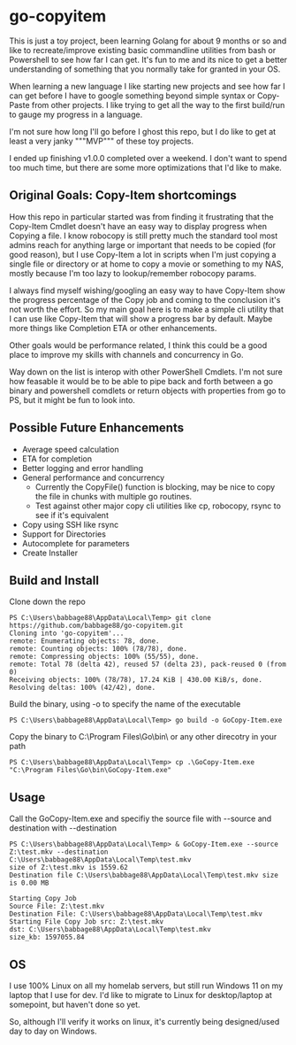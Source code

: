 # go-copyitem
This is just a toy project, been learning Golang for about 9 months or so and like to recreate/improve existing basic commandline utilities from bash or Powershell to see how far I can get. It's fun to me and its nice to get a better understanding of something that you normally take for granted in your OS. 

When learning a new language I like starting new projects and see how far I can get before I have to google something beyond simple syntax or Copy-Paste from other projects. I like trying to get all the way to the first build/run to gauge my progress in a language.

I'm not sure how long I'll go before I ghost this repo, but I do like to get at least a very janky """MVP""" of these toy projects.

I ended up finishing v1.0.0 completed over a weekend. I don't want to spend too much time, but there are some more optimizations that I'd like to make.

## Original Goals: Copy-Item shortcomings
How this repo in particular started was from finding it frustrating that the Copy-Item Cmdlet doesn't have an easy way to display progress when Copying a file. I know robocopy is still pretty much the standard tool most admins reach for anything large or important that needs to be copied (for good reason), but I use Copy-Item a lot in scripts when I'm just copying a single file or directory or at home to copy a movie or something to my NAS, mostly because I'm too lazy to lookup/remember robocopy params. 

I always find myself wishing/googling an easy way to have Copy-Item show the progress percentage of the Copy job and coming to the conclusion it's not worth the effort. So my main goal here is to make a simple cli utility that I can use like Copy-Item that will show a progress bar by default. Maybe more things like Completion ETA or other enhancements.

Other goals would be performance related, I think this could be a good place to improve my skills with channels and concurrency in Go. 

Way down on the list is interop with other PowerShell Cmdlets. I'm not sure how feasable it would be to be able to pipe back and forth between a go binary and powershell comdlets or return objects with properties from go to PS, but it might be fun to look into.

## Possible Future Enhancements
- Average speed calculation
- ETA for completion
- Better logging and error handling
- General performance and concurrency
    - Currently the CopyFile() function is blocking, may be nice to copy the file in chunks with multiple go routines.
    - Test against other major copy cli utilities like cp, robocopy, rsync to see if it's equivalent
- Copy using SSH like rsync
- Support for Directories
- Autocomplete for parameters
- Create Installer

## Build and Install 
Clone down the repo
```
PS C:\Users\babbage88\AppData\Local\Temp> git clone https://github.com/babbage88/go-copyitem.git
Cloning into 'go-copyitem'...
remote: Enumerating objects: 78, done.
remote: Counting objects: 100% (78/78), done.
remote: Compressing objects: 100% (55/55), done.
remote: Total 78 (delta 42), reused 57 (delta 23), pack-reused 0 (from 0)
Receiving objects: 100% (78/78), 17.24 KiB | 430.00 KiB/s, done.
Resolving deltas: 100% (42/42), done.
```

Build the binary, using -o to specify the name of the executable
```
PS C:\Users\babbage88\AppData\Local\Temp> go build -o GoCopy-Item.exe
```
Copy the binary to C:\Program Files\Go\bin\ or any other direcotry in your path
```
PS C:\Users\babbage88\AppData\Local\Temp> cp .\GoCopy-Item.exe "C:\Program Files\Go\bin\GoCopy-Item.exe"
```

## Usage
Call the GoCopy-Item.exe and specifiy the source file with --source and destination with --destination

```
PS C:\Users\babbage88\AppData\Local\Temp> & GoCopy-Item.exe --source Z:\test.mkv --destination C:\Users\babbage88\AppData\Local\Temp\test.mkv
size of Z:\test.mkv is 1559.62
Destination file C:\Users\babbage88\AppData\Local\Temp\test.mkv size is 0.00 MB

Starting Copy Job
Source File: Z:\test.mkv
Destination File: C:\Users\babbage88\AppData\Local\Temp\test.mkv
Starting File Copy Job src: Z:\test.mkv
dst: C:\Users\babbage88\AppData\Local\Temp\test.mkv
size_kb: 1597055.84
```

## OS
I use 100% Linux on all my homelab servers, but still run Windows 11 on my laptop that I use for dev. I'd like to migrate to Linux for desktop/laptop at somepoint, but haven't done so yet. 

So, although I'll verify it works on linux, it's currently being designed/used day to day on Windows.